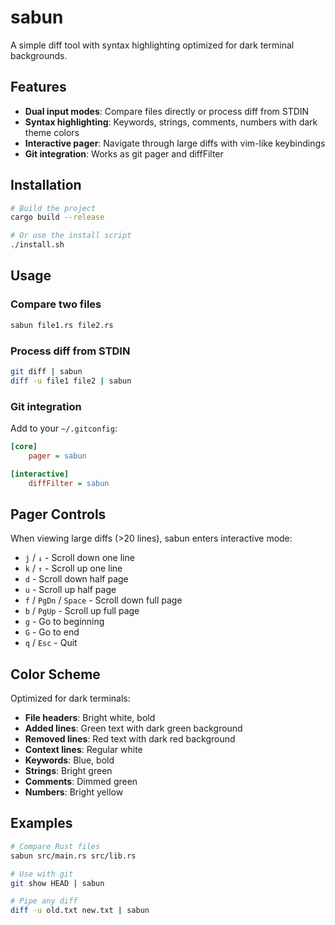 # sabun

A simple diff tool with syntax highlighting optimized for dark terminal backgrounds.

## Features

- **Dual input modes**: Compare files directly or process diff from STDIN
- **Syntax highlighting**: Keywords, strings, comments, numbers with dark theme colors
- **Interactive pager**: Navigate through large diffs with vim-like keybindings
- **Git integration**: Works as git pager and diffFilter

## Installation

```bash
# Build the project
cargo build --release

# Or use the install script
./install.sh
```

## Usage

### Compare two files
```bash
sabun file1.rs file2.rs
```

### Process diff from STDIN
```bash
git diff | sabun
diff -u file1 file2 | sabun
```

### Git integration
Add to your `~/.gitconfig`:
```ini
[core]
    pager = sabun

[interactive]
    diffFilter = sabun
```

## Pager Controls

When viewing large diffs (>20 lines), sabun enters interactive mode:

- `j` / `↓` - Scroll down one line
- `k` / `↑` - Scroll up one line  
- `d` - Scroll down half page
- `u` - Scroll up half page
- `f` / `PgDn` / `Space` - Scroll down full page
- `b` / `PgUp` - Scroll up full page
- `g` - Go to beginning
- `G` - Go to end
- `q` / `Esc` - Quit

## Color Scheme

Optimized for dark terminals:
- **File headers**: Bright white, bold
- **Added lines**: Green text with dark green background
- **Removed lines**: Red text with dark red background
- **Context lines**: Regular white
- **Keywords**: Blue, bold
- **Strings**: Bright green
- **Comments**: Dimmed green
- **Numbers**: Bright yellow

## Examples

```bash
# Compare Rust files
sabun src/main.rs src/lib.rs

# Use with git
git show HEAD | sabun

# Pipe any diff
diff -u old.txt new.txt | sabun
```
